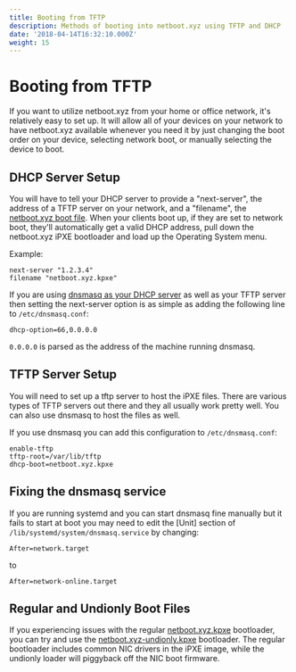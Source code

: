 ```yaml
---
title: Booting from TFTP
description: Methods of booting into netboot.xyz using TFTP and DHCP
date: '2018-04-14T16:32:10.000Z'
weight: 15
---
```


# Booting from TFTP

If you want to utilize netboot.xyz from your home or office network, it's relatively easy to set up. It will allow all of your devices on your network to have netboot.xyz available whenever you need it by just changing the boot order on your device, selecting network boot, or manually selecting the device to boot.

## DHCP Server Setup

You will have to tell your DHCP server to provide a "next-server", the address of a TFTP server on your network, and a "filename", the [netboot.xyz boot file](https://boot.netboot.xyz/ipxe/netboot.xyz.kpxe). When your clients boot up, if they are set to network boot, they'll automatically get a valid DHCP address, pull down the netboot.xyz iPXE bootloader and load up the Operating System menu.

Example:

```text
next-server "1.2.3.4"
filename "netboot.xyz.kpxe"
```

If you are using [dnsmasq as your DHCP server](https://wiki.archlinux.org/index.php/dnsmasq#DHCP_server) as well as your TFTP server then setting the next-server option is as simple as adding the following line to `/etc/dnsmasq.conf`:

```text
dhcp-option=66,0.0.0.0
```

`0.0.0.0` is parsed as the address of the machine running dnsmasq.

## TFTP Server Setup

You will need to set up a tftp server to host the iPXE files. There are various types of TFTP servers out there and they all usually work pretty well. You can also use dnsmasq to host the files as well.

If you use dnsmasq you can add this configuration to `/etc/dnsmasq.conf`:

```text
enable-tftp
tftp-root=/var/lib/tftp
dhcp-boot=netboot.xyz.kpxe
```

## Fixing the dnsmasq service

If you are running systemd and you can start dnsmasq fine manually but it fails to start at boot you may need to edit the \[Unit\] section of `/lib/systemd/system/dnsmasq.service` by changing:

```text
After=network.target
```

to

```text
After=network-online.target 
```

## Regular and Undionly Boot Files

If you experiencing issues with the regular [netboot.xyz.kpxe](https://boot.netboot.xyz/ipxe/netboot.xyz.kpxe) bootloader, you can try and use the [netboot.xyz-undionly.kpxe](https://boot.netboot.xyz/ipxe/netboot.xyz-undionly.kpxe) bootloader. The regular bootloader includes common NIC drivers in the iPXE image, while the undionly loader will piggyback off the NIC boot firmware.

